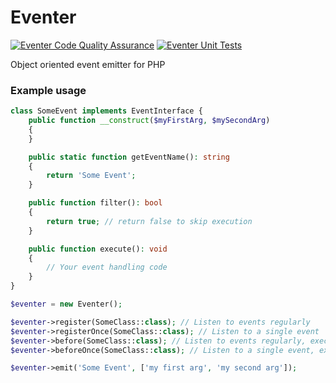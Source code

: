 # Eventer

[![Eventer Code Quality Assurance](https://github.com/Exanlv/eventer/actions/workflows/code-quality.yml/badge.svg)](https://github.com/Exanlv/eventer/actions/workflows/code-quality.yml) [![Eventer Unit Tests](https://github.com/Exanlv/eventer/actions/workflows/unit-tests.yml/badge.svg)](https://github.com/Exanlv/eventer/actions/workflows/unit-tests.yml)

Object oriented event emitter for PHP

### Example usage

```php
class SomeEvent implements EventInterface {
    public function __construct($myFirstArg, $mySecondArg)
    {
    }

    public static function getEventName(): string
    {
        return 'Some Event';
    }

    public function filter(): bool
    {
        return true; // return false to skip execution
    }

    public function execute(): void
    {
        // Your event handling code
    }
}
```

```php
$eventer = new Eventer();

$eventer->register(SomeClass::class); // Listen to events regularly
$eventer->registerOnce(SomeClass::class); // Listen to a single event
$eventer->before(SomeClass::class); // Listen to events regularly, executed before events registered with `register`
$eventer->beforeOnce(SomeClass::class); // Listen to a single event, executed before events registered with `register`

$eventer->emit('Some Event', ['my first arg', 'my second arg']);
```
